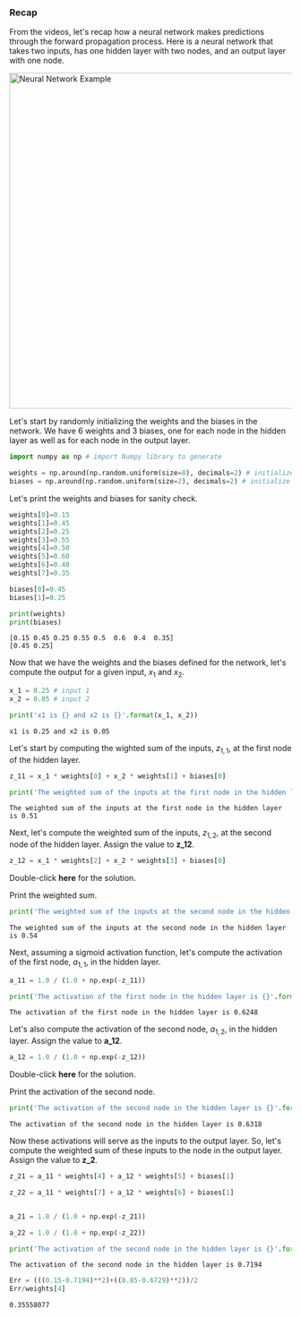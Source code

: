 
### Recap

From the videos, let's recap how a neural network makes predictions through the forward propagation process. Here is a neural network that takes two inputs, has one hidden layer with two nodes, and an output layer with one node.

   

<img src="http://cocl.us/neural_network_example" alt="Neural Network Example" width=600px>

  

Let's start by randomly initializing the weights and the biases in the network. We have 6 weights and 3 biases, one for each node in the hidden layer as well as for each node in the output layer.


```python
import numpy as np # import Numpy library to generate 

weights = np.around(np.random.uniform(size=8), decimals=2) # initialize the weights
biases = np.around(np.random.uniform(size=2), decimals=2) # initialize the biases
```

Let's print the weights and biases for sanity check.


```python
weights[0]=0.15
weights[1]=0.45
weights[2]=0.25
weights[3]=0.55
weights[4]=0.50
weights[5]=0.60
weights[6]=0.40
weights[7]=0.35

biases[0]=0.45
biases[1]=0.25

```


```python
print(weights)
print(biases)
```

    [0.15 0.45 0.25 0.55 0.5  0.6  0.4  0.35]
    [0.45 0.25]


Now that we have the weights and the biases defined for the network, let's compute the output for a given input, $x_1$ and $x_2$.


```python
x_1 = 0.25 # input 1
x_2 = 0.05 # input 2

print('x1 is {} and x2 is {}'.format(x_1, x_2))
```

    x1 is 0.25 and x2 is 0.05


Let's start by computing the wighted sum of the inputs, $z_{1, 1}$, at the first node of the hidden layer.


```python
z_11 = x_1 * weights[0] + x_2 * weights[1] + biases[0]

print('The weighted sum of the inputs at the first node in the hidden layer is {}'.format(z_11))
```

    The weighted sum of the inputs at the first node in the hidden layer is 0.51


Next, let's compute the weighted sum of the inputs, $z_{1, 2}$, at the second node of the hidden layer. Assign the value to **z_12**.


```python
z_12 = x_1 * weights[2] + x_2 * weights[3] + biases[0]
```

Double-click __here__ for the solution.
<!-- The correct answer is:
z_12 = x_1 * weights[2] + x_2 * weights[3] + biases[1]
-->

Print the weighted sum.


```python
print('The weighted sum of the inputs at the second node in the hidden layer is {}'.format(np.around(z_12, decimals=4)))
```

    The weighted sum of the inputs at the second node in the hidden layer is 0.54


Next, assuming a sigmoid activation function, let's compute the activation of the first node, $a_{1, 1}$, in the hidden layer.


```python
a_11 = 1.0 / (1.0 + np.exp(-z_11))

print('The activation of the first node in the hidden layer is {}'.format(np.around(a_11, decimals=4)))
```

    The activation of the first node in the hidden layer is 0.6248


Let's also compute the activation of the second node, $a_{1, 2}$, in the hidden layer. Assign the value to **a_12**.


```python
a_12 = 1.0 / (1.0 + np.exp(-z_12))
```

Double-click __here__ for the solution.
<!-- The correct answer is:
a_12 = 1.0 / (1.0 + np.exp(-z_12))
-->

Print the activation of the second node.


```python
print('The activation of the second node in the hidden layer is {}'.format(np.around(a_12, decimals=4)))
```

    The activation of the second node in the hidden layer is 0.6318


Now these activations will serve as the inputs to the output layer. So, let's compute the weighted sum of these inputs to the node in the output layer. Assign the value to **z_2**.


```python
z_21 = a_11 * weights[4] + a_12 * weights[5] + biases[1]

z_22 = a_11 * weights[7] + a_12 * weights[6] + biases[1]


a_21 = 1.0 / (1.0 + np.exp(-z_21))

a_22 = 1.0 / (1.0 + np.exp(-z_22))

```


```python
print('The activation of the second node in the hidden layer is {}'.format(np.around(a_21, decimals=4)))
```

    The activation of the second node in the hidden layer is 0.7194



```python
Err = (((0.15-0.7194)**2)+((0.85-0.6729)**2))/2
Err/weights[4]
```




    0.35558077


